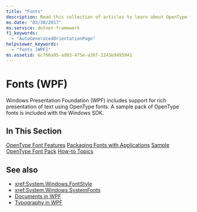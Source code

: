 ```yaml
---
title: "Fonts"
description: Read this collection of articles to learn about OpenType font support in Windows Presentation Foundation (WPF).
ms.date: "03/30/2017"
ms.service: dotnet-framework
f1_keywords:
  - "AutoGeneratedOrientationPage"
helpviewer_keywords:
  - "fonts [WPF]"
ms.assetid: 6c766a95-ad03-475e-a36f-2243e9495941
---
```

# Fonts (WPF)

Windows Presentation Foundation (WPF) includes support for rich presentation of text using OpenType fonts. A sample pack of OpenType fonts is included with the Windows SDK.

## In This Section

[OpenType Font Features](opentype-font-features.md)
[Packaging Fonts with Applications](packaging-fonts-with-applications.md)
[Sample OpenType Font Pack](sample-opentype-font-pack.md)
[How-to Topics](fonts-how-to-topics.md)

## See also

- <xref:System.Windows.FontStyle>
- <xref:System.Windows.SystemFonts>
- [Documents in WPF](documents-in-wpf.md)
- [Typography in WPF](typography-in-wpf.md)
